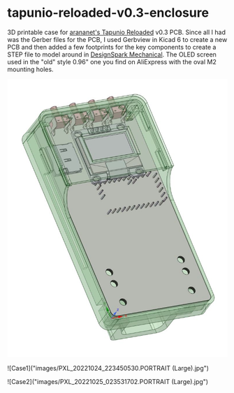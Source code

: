 # tapunio-reloaded-v0.3-enclosure
3D printable case for [arananet's Tapunio Reloaded](https://github.com/arananet/Tapuino-Reloaded) v0.3 PCB.  Since all I had was the Gerber files for the PCB, I used Gerbview in Kicad 6 to create a new PCB and then added a few footprints for the key components to create a STEP file to model around in [DesignSpark Mechanical](https://www.rs-online.com/designspark/home). The OLED screen used in the "old" style 0.96" one you find on AliExpress with the oval M2 mounting holes.

![DesignSpark](images/DesignSpark.JPG)

![Case1]("images/PXL_20221024_223450530.PORTRAIT (Large).jpg")

![Case2]("images/PXL_20221025_023531702.PORTRAIT (Large).jpg")

